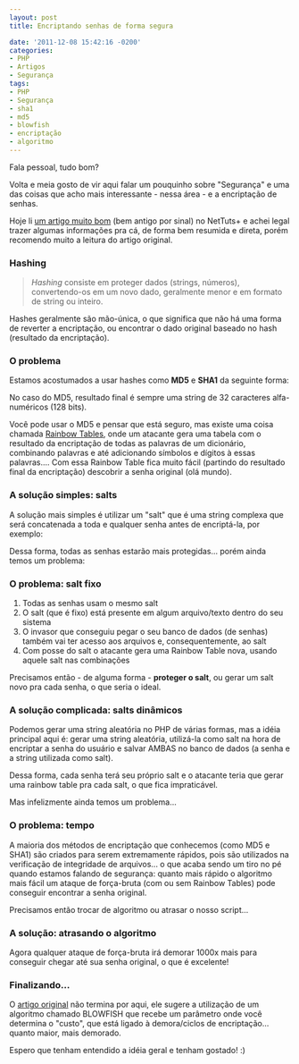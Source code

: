 ```yaml
---
layout: post
title: Encriptando senhas de forma segura

date: '2011-12-08 15:42:16 -0200'
categories:
- PHP
- Artigos
- Segurança
tags:
- PHP
- Segurança
- sha1
- md5
- blowfish
- encriptação
- algoritmo
---
```

Fala pessoal, tudo bom?

Volta e meia gosto de vir aqui falar um pouquinho sobre "Segurança" e uma das coisas que acho mais interessante - nessa área - e a encriptação de senhas.

Hoje li [um artigo muito bom](http://net.tutsplus.com/tutorials/php/understanding-hash-functions-and-keeping-passwords-safe/) (bem antigo por sinal) no NetTuts+ e achei legal trazer algumas informações pra cá, de forma bem resumida e direta, porém recomendo muito a leitura do artigo original.

### Hashing
<blockquote><em>Hashing</em> consiste em proteger dados (strings, números), convertendo-os em um novo dado, geralmente menor e em formato de string ou inteiro.
</blockquote>
Hashes geralmente são mão-única, o que significa que não há uma forma de reverter a encriptação, ou encontrar o dado original baseado no hash (resultado da encriptação).

### O problema
Estamos acostumados a usar hashes como <strong>MD5</strong> e <strong>SHA1</strong> da seguinte forma:

<div data-gist-id="1447464" data-gist-show-loading="false"></div>

No caso do MD5, resultado final é sempre uma string de 32 caracteres alfa-numéricos (128 bits).

Você pode usar o MD5 e pensar que está seguro, mas existe uma coisa chamada [Rainbow Tables](http://pt.wikipedia.org/wiki/Rainbow_table), onde um atacante gera uma tabela com o resultado da encriptação de todas as palavras de um dicionário, combinando palavras e até adicionando símbolos e dígitos à essas palavras.... Com essa Rainbow Table fica muito fácil (partindo do resultado final da encriptação) descobrir a senha original (olá mundo).

### A solução simples: salts
A solução mais simples é utilizar um "salt" que é uma string complexa que será concatenada a toda e qualquer senha antes de encriptá-la, por exemplo:

<div data-gist-id="1447656" data-gist-show-loading="false"></div>

Dessa forma, todas as senhas estarão mais protegidas... porém ainda temos um problema:

### O problema: salt fixo
<ol>
<li>Todas as senhas usam o mesmo salt</li>
<li>O salt (que é fixo) está presente em algum arquivo/texto dentro do seu sistema</li>
<li>O invasor que conseguiu pegar o seu banco de dados (de senhas) também vai ter acesso aos arquivos e, consequentemente, ao salt</li>
<li>Com posse do salt o atacante gera uma Rainbow Table nova, usando aquele salt nas combinações</li>
</ol>
Precisamos então - de alguma forma - <strong>proteger o salt</strong>, ou gerar um salt novo pra cada senha, o que seria o ideal.

### A solução complicada: salts dinâmicos
Podemos gerar uma string aleatória no PHP de várias formas, mas a idéia principal aqui é: gerar uma string aleatória, utilizá-la como salt na hora de encriptar a senha do usuário e salvar AMBAS no banco de dados (a senha e a string utilizada como salt).

<div data-gist-id="1447693" data-gist-show-loading="false"></div>

Dessa forma, cada senha terá seu próprio salt e o atacante teria que gerar uma rainbow table pra cada salt, o que fica impraticável.

Mas infelizmente ainda temos um problema...

### O problema: tempo
A maioria dos métodos de encriptação que conhecemos (como MD5 e SHA1) são criados para serem extremamente rápidos, pois são utilizados na verificação de integridade de arquivos... o que acaba sendo um tiro no pé quando estamos falando de segurança: quanto mais rápido o algoritmo mais fácil um ataque de força-bruta (com ou sem Rainbow Tables) pode conseguir encontrar a senha original.

Precisamos então trocar de algoritmo ou atrasar o nosso script...

### A solução: atrasando o algoritmo

<div data-gist-id="1447751" data-gist-show-loading="false"></div>

Agora qualquer ataque de força-bruta irá demorar 1000x mais para conseguir chegar até sua senha original, o que é excelente!

### Finalizando...
O [artigo original](http://net.tutsplus.com/tutorials/php/understanding-hash-functions-and-keeping-passwords-safe/) não termina por aqui, ele sugere a utilização de um algoritmo chamado BLOWFISH que recebe um parâmetro onde você determina o "custo", que está ligado à demora/ciclos de encriptação... quanto maior, mais demorado.

Espero que tenham entendido a idéia geral e tenham gostado! :)

